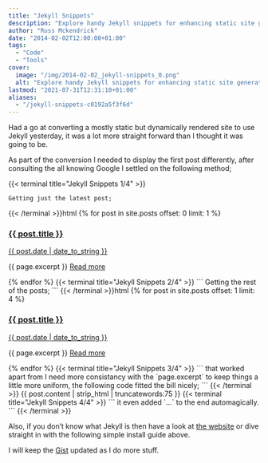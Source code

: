 ```yaml
---
title: "Jekyll Snippets"
description: "Explore handy Jekyll snippets for enhancing static site generation, including unique presentation of the latest post and consistent post excerpts."
author: "Russ Mckendrick"
date: "2014-02-02T12:00:00+01:00"
tags:
  - "Code"
  - "Tools"
cover:
  image: "/img/2014-02-02_jekyll-snippets_0.png"
  alt: "Explore handy Jekyll snippets for enhancing static site generation, including unique presentation of the latest post and consistent post excerpts."
lastmod: "2021-07-31T12:31:10+01:00"
aliases:
  - "/jekyll-snippets-c0192a5f3f6d"
---
```


Had a go at converting a mostly static but dynamically rendered site to use Jekyll yesterday, it was a lot more straight forward than I thought it was going to be.

As part of the conversion I needed to display the first post differently, after consulting the all knowing Google I settled on the following method;

{{< terminal title="Jekyll Snippets 1/4" >}}
```
Getting just the latest post;
```
{{< /terminal >}}html
{% for post in site.posts offset: 0 limit: 1 %}
<div class="some-style">
<a href="{{post.url}}">
<h3 class='news-title'>{{ post.title }}</h3>
<span class='news-date'>{{ post.date | date_to_string }}</span>
</a>
<p>{{ page.excerpt }} <a href='{{post.url}}'><span class='read-more'> Read more</span></a></p>
</div>
{% endfor %}
{{< terminal title="Jekyll Snippets 2/4" >}}
```
Getting the rest of the posts;
```
{{< /terminal >}}html
{% for post in site.posts offset: 1 limit: 4 %}
<div class="some-other-style">
<a href="{{post.url}}">
<h3 class='news-title'>{{ post.title }}</h3>
<span class='news-date'>{{ post.date | date_to_string }}</span>
</a>
<p>{{ page.excerpt }} <a href='{{post.url}}'><span class='read-more'> Read more</span></a></p>
</div>
{% endfor %}
{{< terminal title="Jekyll Snippets 3/4" >}}
```
that worked apart from I need more consistancy with the `page.excerpt` to keep things a little more uniform, the following code fitted the bill nicely;
```
{{< /terminal >}}
{{ post.content | strip_html | truncatewords:75 }}
{{< terminal title="Jekyll Snippets 4/4" >}}
```
it even added `...` to the end automagically.
```
{{< /terminal >}}

Also, if you don’t know what Jekyll is then have a look at [the website](http://jekyllrb.com) or dive straight in with the following simple install guide above.

I will keep the [Gist](https://gist.github.com/russmckendrick/8768334) updated as I do more stuff.
